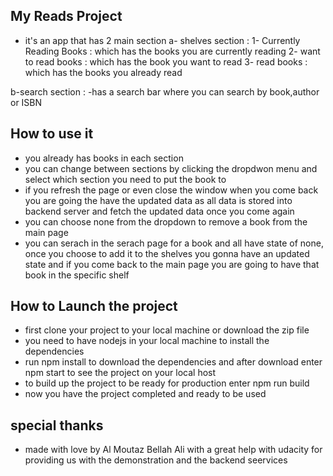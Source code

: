 ## My Reads Project

- it's an app that has 2 main section
  a- shelves section :
  1- Currently Reading Books : which has the books you are currently reading
  2- want to read books : which has the book you want to read
  3- read books : which has the books you already read

b-search section :
-has a search bar where you can search by book,author or ISBN

## How to use it

- you already has books in each section
- you can change between sections by clicking the dropdwon menu and select which section you need to put the book to
- if you refresh the page or even close the window when you come back you are going the have the updated data as all data is stored into backend server and fetch the updated data once you come again
- you can choose none from the dropdown to remove a book from the main page
- you can serach in the serach page for a book and all have state of none, once you choose to add it to the shelves you gonna have an updated state and if you come back to the main page you are going to have that book in the specific shelf

## How to Launch the project

- first clone your project to your local machine or download the zip file
- you need to have nodejs in your local machine to install the dependencies
- run npm install to download the dependencies and after download enter npm start to see the project on your local host
- to build up the project to be ready for production enter npm run build
- now you have the project completed and ready to be used

## special thanks

- made with love by Al Moutaz Bellah Ali with a great help with udacity for providing us with the demonstration and the backend seervices
